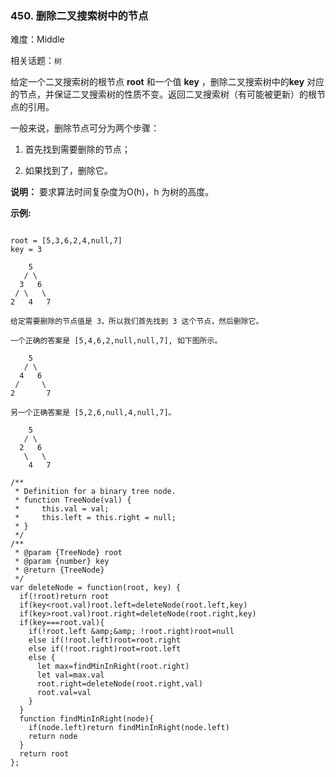 ### 450. 删除二叉搜索树中的节点

难度：Middle

相关话题：`树`

给定一个二叉搜索树的根节点 **root** 和一个值 **key** ，删除二叉搜索树中的**key** 对应的节点，并保证二叉搜索树的性质不变。返回二叉搜索树（有可能被更新）的根节点的引用。



一般来说，删除节点可分为两个步骤：




1. 首先找到需要删除的节点；

2. 如果找到了，删除它。





**说明：**  要求算法时间复杂度为O(h)，h 为树的高度。



**示例:** 



```

root = [5,3,6,2,4,null,7]
key = 3

    5
   / \
  3   6
 / \   \
2   4   7

给定需要删除的节点值是 3，所以我们首先找到 3 这个节点，然后删除它。

一个正确的答案是 [5,4,6,2,null,null,7], 如下图所示。

    5
   / \
  4   6
 /     \
2       7

另一个正确答案是 [5,2,6,null,4,null,7]。

    5
   / \
  2   6
   \   \
    4   7
```

```
/**
 * Definition for a binary tree node.
 * function TreeNode(val) {
 *     this.val = val;
 *     this.left = this.right = null;
 * }
 */
/**
 * @param {TreeNode} root
 * @param {number} key
 * @return {TreeNode}
 */
var deleteNode = function(root, key) {
  if(!root)return root
  if(key<root.val)root.left=deleteNode(root.left,key)
  if(key>root.val)root.right=deleteNode(root.right,key)
  if(key===root.val){
    if(!root.left &amp;&amp; !root.right)root=null
    else if(!root.left)root=root.right
    else if(!root.right)root=root.left
    else {
      let max=findMinInRight(root.right)
      let val=max.val
      root.right=deleteNode(root.right,val)
      root.val=val
    }
  }
  function findMinInRight(node){
    if(node.left)return findMinInRight(node.left)
    return node
  }
  return root
};
```

